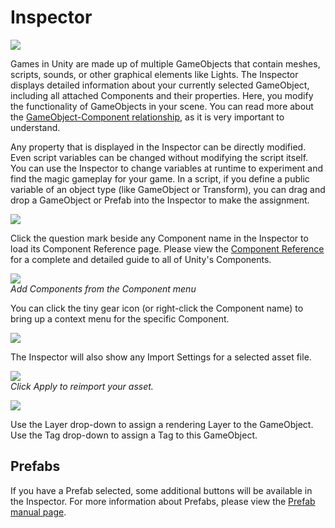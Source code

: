 Inspector
=========



![](http://docwiki.hq.unity3d.com/uploads/Main/Editor-Inspector.png)  

Games in Unity are made up of multiple <span class=keyword>GameObjects</span> that contain meshes, scripts, sounds, or other graphical elements like <span class=keyword>Lights</span>. The <span class=keyword>Inspector</span> displays detailed information about your currently selected GameObject, including all attached <span class=keyword>Components</span> and their properties. Here, you modify the functionality of GameObjects in your scene. You can read more about the [GameObject-Component relationship](GameObjects.md), as it is very important to understand.

Any property that is displayed in the Inspector can be directly modified.  Even script variables can be changed without modifying the script itself.  You can use the Inspector to change variables at runtime to experiment and find the magic gameplay for your game.  In a script, if you define a public variable of an object type (like GameObject or Transform), you can drag and drop a GameObject or Prefab into the Inspector to make the assignment.


![](http://docwiki.hq.unity3d.com/uploads/Main/Editor-InspectorDragDrop.png)  

Click the question mark beside any Component name in the Inspector to load its Component Reference page. Please view the  [Component Reference](Components.md) for a complete and detailed guide to all of Unity's Components.


![](http://docwiki.hq.unity3d.com/uploads/Main/componentsmenu.png)  
_Add Components from the <span class=menu>Component</span> menu_

You can click the tiny gear icon (or right-click the Component name) to bring up a context menu for the specific Component.


![](http://docwiki.hq.unity3d.com/uploads/Main/Inspector-contextmenu.png)  

The Inspector will also show any Import Settings for a selected asset file.



![](http://docwiki.hq.unity3d.com/uploads/Main/Inspector-ImportSettings.png)  
_Click <span class=menu>Apply</span> to reimport your asset._


![](http://docwiki.hq.unity3d.com/uploads/Main/Inspector-Layers_Tags.png)  

Use the <span class=menu>Layer</span> drop-down to assign a rendering Layer to the GameObject.  Use the <span class=menu>Tag</span> drop-down to assign a Tag to this GameObject.

Prefabs
-------


If you have a Prefab selected, some additional buttons will be available in the Inspector.  For more information about Prefabs, please view the [Prefab manual page](Prefabs.md).

